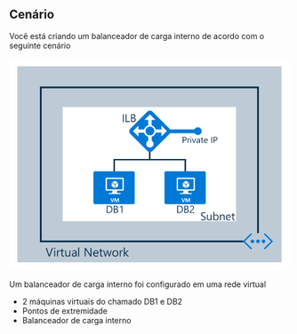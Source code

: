 ## <a name="scenario"></a>Cenário

Você está criando um balanceador de carga interno de acordo com o seguinte cenário

![DESCRIÇÃO DA IMAGEM](./media/load-balancer-get-started-ilb-scenario-include/figure1.png)

Um balanceador de carga interno foi configurado em uma rede virtual

- 2 máquinas virtuais do chamado DB1 e DB2
- Pontos de extremidade
- Balanceador de carga interno

